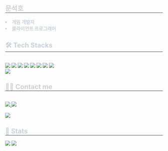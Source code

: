 <div align= "center">
    </div>
    <div style="text-align: left;"> 
    <h2 style="border-bottom: 1px solid #21262d; color: #c9d1d9;"> 문석호 </h2>  
    <div style="font-weight: 700; font-size: 15px; text-align: left; color: #c9d1d9;"> <li> 게임 개발자</li><li> 클라이언트 프로그래머 </div> 
    </div>
    <div style="text-align: left;">
    <h2 style="border-bottom: 1px solid #21262d; color: #c9d1d9;"> 🛠️ Tech Stacks </h2> <br> 
    <div style="margin: ; text-align: left;" "text-align: left;"> 
          <img src="https://img.shields.io/badge/-C%23-000000?logo=Csharp&style=flat%20">
          <img src="https://img.shields.io/badge/C++-00599C?style=for-the-badge&logo=C%2B%2B&logoColor=white">
          <img src="https://img.shields.io/badge/C-A8B9CC?style=for-the-badge&logo=C&logoColor=white">
          <img src="https://img.shields.io/badge/Python-3776AB?style=for-the-badge&logo=Python&logoColor=white">
          <img src="https://img.shields.io/badge/Git-F05032?style=for-the-badge&logo=Git&logoColor=white">
          <img src="https://img.shields.io/badge/Github-181717?style=for-the-badge&logo=Github&logoColor=white">
          <img src="https://img.shields.io/badge/Firebase-FFCA28?style=for-the-badge&logo=Firebase&logoColor=white">
          <img src="https://img.shields.io/badge/Discord-5865F2?style=for-the-badge&logo=Discord&logoColor=white">
          <br/><img src="https://img.shields.io/badge/Notion-000000?style=for-the-badge&logo=Notion&logoColor=white">
          </div>
    </div>
    <div style="text-align: left;">
    <h2 style="border-bottom: 1px solid #21262d; color: #c9d1d9;"> 🧑‍💻 Contact me </h2> <br> 
    <div style="text-align: left;"> <a href=https://achieved-toy-908.notion.site/Moon-Seok-Ho-0da2f01b26a2468c90ad70c75863b8cf?pvs=4> <img src="https://img.shields.io/badge/Notion-000000?style=for-the-badge&logo=Notion&logoColor=white&link=https://achieved-toy-908.notion.site/Moon-Seok-Ho-0da2f01b26a2468c90ad70c75863b8cf?pvs=4"> </a>
         <a href=mailto:msh0614@khu.ac.kr> <img src="https://img.shields.io/badge/Gmail-EA4335?style=for-the-badge&logo=Gmail&logoColor=white&link=mailto:msh0614@khu.ac.kr"> </a>
          </div>  <br> 
    <div style="text-align: left;"> <a href="https://hits.seeyoufarm.com"> <img src="https://hits.seeyoufarm.com/api/count/incr/badge.svg?url=https%3A%2F%2Fgithub.com%2Fkhumsh%2F&count_bg=%23000000&title_bg=%23000000&icon=github.svg&icon_color=%23FFFFFF&title=GitHub&edge_flat=false"/></a>
       </div> 
    </div>
    <div style="text-align: left;"> 
    <h2 style="border-bottom: 1px solid #21262d; color: #c9d1d9;"> 🏅 Stats </h2> <div style="text-align: left;"> <img src="https://github-readme-stats.vercel.app/api?username=khumsh&bg_color=180,000000,00000000&title_color=ffffff&text_color=ffffff"
         /> <img src="https://github-readme-stats.vercel.app/api/top-langs/?username=khumsh&layout=compact&bg_color=180,000000,00000000&title_color=ffffff&text_color=ffffff"
           /> </div> 
    </div>
    
